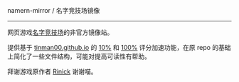 namern-mirror / 名字竞技场镜像

---

网页游戏[名字竞技场](https://deepmess.com/namerena/)的非官方镜像站。

提供基于 [tinman00.github.io](https://github.com/tinman00/tinman00.github.io) 的 [10%](https://namerena.pages.dev/fast1) 和 [100%](https://namerena.pages.dev/fast2) 评分加速功能，在原 repo 的基础上简化了一些文件结构，可能对提高可读性有帮助。

拜谢游戏原作者 [Rinick](https://github.com/rinick) 谢谢喵。
